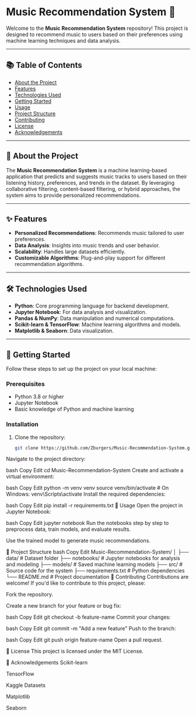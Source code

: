 
# Music Recommendation System 🎵

Welcome to the **Music Recommendation System** repository! This project is designed to recommend music to users based on their preferences using machine learning techniques and data analysis.

---

## 📚 Table of Contents
- [About the Project](#about-the-project)
- [Features](#features)
- [Technologies Used](#technologies-used)
- [Getting Started](#getting-started)
- [Usage](#usage)
- [Project Structure](#project-structure)
- [Contributing](#contributing)
- [License](#license)
- [Acknowledgements](#acknowledgements)

---

## 🌟 About the Project

The **Music Recommendation System** is a machine learning-based application that predicts and suggests music tracks to users based on their listening history, preferences, and trends in the dataset. By leveraging collaborative filtering, content-based filtering, or hybrid approaches, the system aims to provide personalized recommendations.

---

## ✨ Features

- **Personalized Recommendations**: Recommends music tailored to user preferences.
- **Data Analysis**: Insights into music trends and user behavior.
- **Scalability**: Handles large datasets efficiently.
- **Customizable Algorithms**: Plug-and-play support for different recommendation algorithms.

---

## 🛠️ Technologies Used

- **Python**: Core programming language for backend development.
- **Jupyter Notebook**: For data analysis and visualization.
- **Pandas & NumPy**: Data manipulation and numerical computations.
- **Scikit-learn & TensorFlow**: Machine learning algorithms and models.
- **Matplotlib & Seaborn**: Data visualization.

---

## 🚀 Getting Started

Follow these steps to set up the project on your local machine:

### Prerequisites
- Python 3.8 or higher
- Jupyter Notebook
- Basic knowledge of Python and machine learning

### Installation
1. Clone the repository:
   ```bash
   git clone https://github.com/Zburgers/Music-Recommendation-System.git
Navigate to the project directory:

bash
Copy
Edit
cd Music-Recommendation-System
Create and activate a virtual environment:

bash
Copy
Edit
python -m venv venv
source venv/bin/activate  # On Windows: venv\Scripts\activate
Install the required dependencies:

bash
Copy
Edit
pip install -r requirements.txt
📖 Usage
Open the project in Jupyter Notebook:

bash
Copy
Edit
jupyter notebook
Run the notebooks step by step to preprocess data, train models, and evaluate results.

Use the trained model to generate music recommendations.

📂 Project Structure
bash
Copy
Edit
Music-Recommendation-System/
│
├── data/                  # Dataset folder
├── notebooks/             # Jupyter notebooks for analysis and modeling
├── models/                # Saved machine learning models
├── src/                   # Source code for the system
├── requirements.txt       # Python dependencies
└── README.md              # Project documentation
🤝 Contributing
Contributions are welcome! If you'd like to contribute to this project, please:

Fork the repository.

Create a new branch for your feature or bug fix:

bash
Copy
Edit
git checkout -b feature-name
Commit your changes:

bash
Copy
Edit
git commit -m "Add a new feature"
Push to the branch:

bash
Copy
Edit
git push origin feature-name
Open a pull request.

📜 License
This project is licensed under the MIT License.

🙌 Acknowledgements
Scikit-learn

TensorFlow

Kaggle Datasets

Matplotlib

Seaborn
